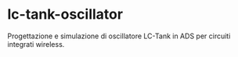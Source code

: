 # lc-tank-oscillator
Progettazione e simulazione di oscillatore LC-Tank in ADS per circuiti integrati wireless.
